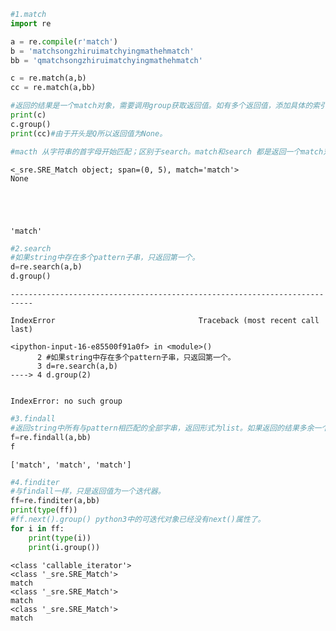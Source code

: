

```python
#1.match 
import re

a = re.compile(r'match')
b = 'matchsongzhiruimatchyingmathehmatch'
bb = 'qmatchsongzhiruimatchyingmathehmatch'

c = re.match(a,b)
cc = re.match(a,bb)

#返回的结果是一个match对象，需要调用group获取返回值。如有多个返回值，添加具体的索引即可获取到对应的值。
print(c)
c.group()
print(cc)#由于开头是Q所以返回值为None。

#macth 从字符串的首字母开始匹配；区别于search。match和search 都是返回一个match对象。


```

    <_sre.SRE_Match object; span=(0, 5), match='match'>
    None





    'match'




```python
#2.search
#如果string中存在多个pattern子串，只返回第一个。
d=re.search(a,b)
d.group()
```


    ---------------------------------------------------------------------------

    IndexError                                Traceback (most recent call last)

    <ipython-input-16-e85500f91a0f> in <module>()
          2 #如果string中存在多个pattern子串，只返回第一个。
          3 d=re.search(a,b)
    ----> 4 d.group(2)
    

    IndexError: no such group



```python
#3.findall
#返回string中所有与pattern相匹配的全部字串，返回形式为list。如果返回的结果多余一个则以元祖的形式返回，组成数组。
f=re.findall(a,bb)
f
```




    ['match', 'match', 'match']




```python
#4.finditer
#与findall一样，只是返回值为一个迭代器。
ff=re.finditer(a,bb)
print(type(ff))
#ff.next().group() python3中的可迭代对象已经没有next()属性了。
for i in ff:
    print(type(i))
    print(i.group())
```

    <class 'callable_iterator'>
    <class '_sre.SRE_Match'>
    match
    <class '_sre.SRE_Match'>
    match
    <class '_sre.SRE_Match'>
    match



```python

```
